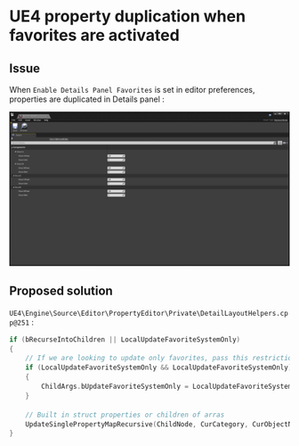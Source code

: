# UE4 property duplication when favorites are activated

## Issue

When `Enable Details Panel Favorites` is set in editor preferences, properties are duplicated in Details panel :

![](properties_duplication.png)

## Proposed solution

`UE4\Engine\Source\Editor\PropertyEditor\Private\DetailLayoutHelpers.cpp@251` :
```cpp
if (bRecurseIntoChildren || LocalUpdateFavoriteSystemOnly)
{
    // If we are looking to update only favorites, pass this restriction to the child
    if (LocalUpdateFavoriteSystemOnly && LocalUpdateFavoriteSystemOnly)
    {
        ChildArgs.bUpdateFavoriteSystemOnly = LocalUpdateFavoriteSystemOnly;
    }
    
    // Built in struct properties or children of arras 
    UpdateSinglePropertyMapRecursive(ChildNode, CurCategory, CurObjectNode, ChildArgs);
}
```
